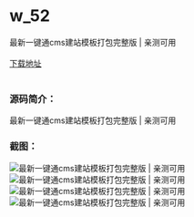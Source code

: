 # w_52
最新一键通cms建站模板打包完整版 | 亲测可用
<br/></br>
[下载地址](https://www.uuid2.com/52.html "下载地址")
<br/></br>
<h3>源码简介：</h3>
<p>最新一键通cms建站模板打包完整版 | 亲测可用<p>
<h3>截图：</h3>
<img src="https://www.uuid2.com/wp-content/uploads/img/202105/4bee20e254.jpg" alt="最新一键通cms建站模板打包完整版 | 亲测可用"><img src="https://www.uuid2.com/wp-content/uploads/img/202105/4bee20e126.jpg" alt="最新一键通cms建站模板打包完整版 | 亲测可用"><img src="https://www.uuid2.com/wp-content/uploads/img/202105/4a526d8950.jpg" alt="最新一键通cms建站模板打包完整版 | 亲测可用"><img src="https://www.uuid2.com/wp-content/uploads/img/202105/e858ea6815.jpg" alt="最新一键通cms建站模板打包完整版 | 亲测可用">
